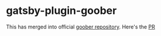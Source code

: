# gatsby-plugin-goober

This has merged into official [goober repository](https://github.com/cristianbote/goober). Here's the [PR](https://github.com/cristianbote/goober/pull/81)
